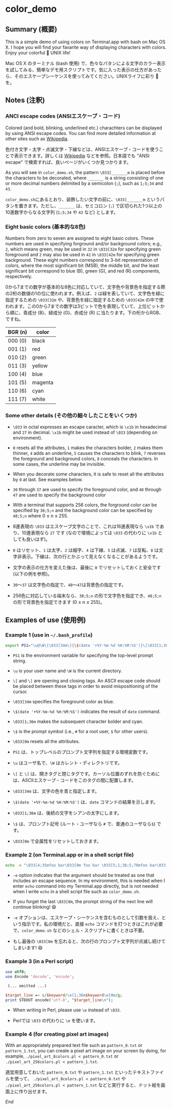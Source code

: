 # color_demo
## Summary (概要)
This is a simple demo of using colors on Terminal.app with bash on Mac OS X.  I hope you will find your favarite way of displaying characters with colors.  Enjoy your colorful :art: UNIX life!

Mac OS X のターミナル (bash 使用) で、色々なパタンによる文字のカラー表示を試してみる、簡単なデモ用スクリプトです。気に入った表示の仕方があったら、そのエスケープシーケンスを使ってみてください。UNIXライフに彩り :art: を。

## Notes (注釈)
### ANCI escape codes (ANSIエスケープ・コード)
Colored (and bold, blinking, underlined etc.) charachters can be displayed by using ANSI escape codes.  You can find more detailed information at other sites such as [Wikipedia](https://en.wikipedia.org/wiki/ANSI_escape_code).

色付き文字・太字・点滅文字・下線などは、ANSIエスケープ・コードを使うことで表示できます。詳しくは [Wikipedia](https://en.wikipedia.org/wiki/ANSI_escape_code) などを参照。日本語でも "ANSI escape" で検索すれば、良いページがいくつか見つかります。

As you will see in `color_demo.sh`, the pattern `\033[_______m` is placed before the characters to be decorated, where `_______` is a string consisting of one or more decimal numbers delimited by a semicolon (`;`), such as `1;5;34` and `43`.

`color_demo.sh`にあるとおり、装飾したい文字の前に、`\033[_______m` というパタンを置きます。ただし、`_______` は、セミコロン (`;`) で区切られた1つ以上の10進数字からなる文字列 (`1;5;34` や `43` など) とします。

### Eight basic colors (基本的な8色)
Numbers from zero to seven are assigned to eight basic colors.  These numbers are used in specifying forground and/or background colors; e.g., `2`, which means green, may be used in `32` in `\033[32m` for specifying green foreground and `2` may also be used in `42` in `\033[42m` for specifying green background.  These eight numbers correspond to 3-bit representation of colors, where the most significant bit (MSB), the middle bit, and the least significant bit correspond to blue (B), green (G), and red (R) components, respectively.

0から7までの数字が基本的な8色に対応していて、文字色や背景色を指定する際の2桁の数値の1の位に使われます。例えば、`2` は緑を表していて、文字色を緑に指定するための `\033[32m` や、背景色を緑に指定するための `\033[42m` の中で使われます。この0から7までの数字は3ビットで色を表現していて、上位ビットから順に、青成分 (B)、緑成分 (G)、赤成分 (R) に当たります。下の桁からRGB、ですね。


BGR (n) | color
--------|---------
000 (0) | black
001 (1) | red
010 (2) | green
011 (3) | yellow
100 (4) | blue
101 (5) | magenta
110 (6) | cyan
111 (7) | white

### Some other details (その他の細々したことをいくつか)
* `\033` in octal expresses an escape caracter, which is `\x1b` in hexadecimal and `27` in decimal.  `\x1b` might be used instead of `\033` (depending on environment).
* `0` resets all the attributes, `1` makes the characters bolder, `2` makes them thinner, `4` adds an underline, `5` causes the characters to blink, `7` reverses the foreground and background colors, `8` conceals the characters.  In some cases, the underline may be invisible.
* When you decorate some characters, it is safe to reset all the attributes by `0` at last.  See examples below.
* `30` through `37` are used to specify the foreground color, and `40` through `47` are used to specify the background color
* With a terminal that supports 256 colors, the forground color can be specified by `38;5;n` and the background color can be specified by `48;5;n` where 0 ≤ n ≤ 255.

* 8進表現の `\033` はエスケープ文字のことで、これは16進表現なら `\x1b` であり、10進表現なら `27` です (なので環境によっては `\033` の代わりに `\x1b` としても良いはず)。
* `0` はリセット、`1` は太字、`2` は細字、`4` は下線、`5` は点滅、`7` は反転、`8` は文字非表示。下線は、次の行とかぶって見えなくなることがあるようです。
* 文字の表示の仕方を変えた後は、最後に `0` でリセットしておくと安全です (以下の例を参照)。
* `30`〜`37` は文字色の指定で、`40`〜`47`は背景色の指定です。
* 256色に対応している端末なら、`38;5;n` の形で文字色を指定でき、`48;5;n` の形で背景色を指定できます (0 ≤ n ≤ 255)。

## Examples of use (使用例)
### Example 1 (use in `~/.bash_profile`)
````sh
export PS1="\u@\W\[\033[34m\]{\$(date '+%Y-%m-%d %H:%M:%S')}\[\033[1;36m\]\$\[\033[0m\] "
````

* `PS1` is the environment variable for specifying the top-level prompt string.
* `\u` is your user name and `\W` is the current directory.
* `\[` and `\]` are opening and closing tags.  An ASCII escape code should be placed between these tags in order to avoid mispositioning of the cursor.
* `\033[34m` specifies the foreground color as blue.
* `\$(date '+%Y-%m-%d %H:%M:%S')` indicates the result of `date` command.
* `\033[1;36m` makes the subsequent character bolder and cyan.
* `\$` is the prompt symbol (i.e., `#` for a root user, `$` for other users).
* `\033[0m` resets all the attributes.

* `PS1` は、トップレベルのプロンプト文字列を指定する環境変数です。
* `\u` はユーザ名で、`\W` はカレント・ディレクトリです。
* `\[` と `\]` は、開きタグと閉じタグです。カーソル位置のずれを防ぐためには、ASCIIエスケープ・コードをこのタグの間に配置します。
* `\033[34m` は、文字の色を青と指定します。
* `\$(date '+%Y-%m-%d %H:%M:%S')` は、`date` コマンドの結果を示します。
* `\033[1;36m` は、後続の文字をシアンの太字にします。
* `\$` は、プロンプト記号 (ルート・ユーザなら `#` で、普通のユーザなら`$`) です。
* `\033[0m` で全属性をリセットしておきます。

### Example 2 (on Terminal.app or in a shell script file)
````sh
echo -e "\033[4;35mfoo bar\033[0m foo bar \033[5;1;38;5;70mfoo bar\033[0m\n"
````

* `-e` option indicates that the argument should be treated as one that includes an escape sequence.  In my environment, this is needed when I enter `echo` command into my Terminal.app directly, but is not needed when I write `echo` in a shell script file such as `color_demo.sh`.
* If you forget the last `\033[0m`, the prompt string of the next line will continue blinking! :smile:

* `-e` オプションは、エスケープ・シーケンスを含むものとして引数を扱え、という指示です。私の環境だと、直接 `echo` コマンドを打つときはこれが必要で、`color_demo.sh` などのシェル・スクリプトに書くときは不要。
* もし最後の `\033[0m` を忘れると、次の行のプロンプト文字列が点滅し続けてしまいます! :smile:

### Example 3 (in a Perl script)
````perl
use utf8;
use Encode 'decode', 'encode';

 (... omitted ...)

$target_line =~ s/$keyword/\e[1;36m$keyword\e[0m/g;
print STDOUT encode('utf-8', "$target_line\n");
````

* When writing in Perl, please use `\e` instead of `\033`.

* Perlでは `\033` の代わりに `\e` を使います。

### Example 4 (for creating pixel art images)
With an appropriately prepared text file such as `pattern_0.txt` or `pattern_1.txt`, you can create a pixel art image on your screen by doing, for example,
`./pixel_art_8colors.pl < pattern_0.txt` 
or
`./pixel_art_256colors.pl < pattern_1.txt`.

適宜用意しておいた `pattern_0.txt` や `pattern_1.txt` といったテキストファイルを使って、
`./pixel_art_8colors.pl < pattern_0.txt` 
や
`./pixel_art_256colors.pl < pattern_1.txt`
などと実行すると、ドット絵を画面上に作り出せます。

*End*
